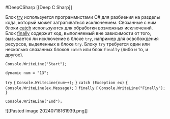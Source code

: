 #DeepCSharp 
[[Deep C Sharp]]

Блок [try](https://learn.microsoft.com/ru-ru/dotnet/csharp/language-reference/statements/exception-handling-statements#the-try-statement) используется программистами C# для разбиения на разделы кода, который может затрагиваться исключением. Связанные с ним блоки [catch](https://learn.microsoft.com/ru-ru/dotnet/csharp/language-reference/statements/exception-handling-statements#the-try-catch-statement) используются для обработки возможных исключений. Блок [finally](https://learn.microsoft.com/ru-ru/dotnet/csharp/language-reference/statements/exception-handling-statements#the-try-finally-statement) содержит код, выполняемый вне зависимости от того, вызывается ли исключение в блоке `try`, например для освобождения ресурсов, выделенных в блоке `try`. Блоку `try` требуется один или несколько связанных блоков `catch` или блок `finally` (либо и то, и другое).

`Console.WriteLine("Start");`

`dynamic num = "13";`

`try`
`{`
    `Console.WriteLine(num++);`
`}`
`catch (Exception ex)`
`{`
    `Console.WriteLine(ex.Message);`
`}`
`finally`
`{`
    `Console.WriteLine("Finally");`
`}`

`Console.WriteLine("End");`

![[Pasted image 20240718161939.png]]